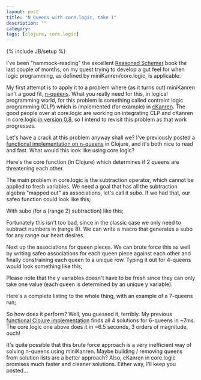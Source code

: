 ```yaml
---
layout: post
title: "N Queens with core.logic, take 1"
description: ""
category:
tags: [clojure, core.logic]
---
```

{% include JB/setup %}

I've been "hammock-reading" the excellent <a href="http://mitpress.mit.edu/catalog/item/default.asp?ttype=2&amp;tid=10663">Reasoned Schemer</a> book the last couple of months, on my quest trying to develop a gut feel for when logic programming, as defined by miniKanren/core.logic, is applicable.

My first attempt is to apply it to a problem where (as it turns out) miniKanren isn't a good fit, <a href="http://en.wikipedia.org/wiki/Eight_queens_puzzle">n-queens</a>. What you really need for this, in logical programming world, for this problem is something called contraint logic programming (CLP) which is implemented (for example) in <a href="http://www.schemeworkshop.org/2011/papers/Alvis2011.pdf">cKanren</a>. The good people over at core.logic are working on integrating CLP and cKanren in core.logic <a href="https://github.com/clojure/core.logic/">in version 0.8</a>, so I intend to revisit this problem as that work progresses.

Let's have a crack at this problem anyway shall we? I've previously posted a [functional implementation on n-queens](/2012/03/25/enumerate-n-queens-solutions) in Clojure, and it's both nice to read and fast. What would this look like using core.logic?

Here's the core function (in Clojure) which determines if 2 queens are threatening each other.
<script src="https://gist.github.com/3065962.js?file=safe.clj"> </script>
The main problem in core.logic is the subtraction operator, which cannot be applied to fresh variables. We need a goal that has all the subtraction algebra "mapped out" as associations, let's call it subo. If we had that, our safeo function could look like this;
<script src="https://gist.github.com/3065962.js?file=safeo.clj"> </script>
With subo (for a (range 2) subtraction) like this;
<script src="https://gist.github.com/3065962.js?file=def-subo.clj"> </script>
Fortunately this isn't too bad, since in the classic case we only need to subtract numbers in (range 8). We can write a macro that generates a subo for any range our heart desires.

Next up the associations for queen pieces. We can brute force this as well by writing safeo associations for each queen piece against each other and finally constraining each queen to a unique row. Typing it out for 4-queens would look something like this;
<script src="https://gist.github.com/3065962.js?file=run-4q.clj"> </script>
Please note that the y variables doesn't have to be fresh since they can only take one value (each queen is determined by an unique y variable).

Here's a complete listing to the whole thing, with an example of a 7-queens run;
<script src="https://gist.github.com/2196964.js?file=nqueens-cl.clj"> </script>
So how does it perform? Well, you guessed it, terribly. My previous <a href="http://martinsprogrammingblog.blogspot.co.uk/2012/03/enumerate-n-queens-solutions.html">functional Clojure implementation</a> finds all 4 solutions for 6-queens in ~7ms. The core.logic one above does it in ~6.5 seconds, 3 orders of magnitude, ouch!

It's quite possible that this brute force approach is a very inefficient way of solving n-queens using miniKanren. Maybe building / removing queens from solution lists are a better approach? Also, cKanren in core.logic promises much faster and cleaner solutions. Either way, I'll keep you posted...